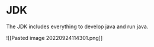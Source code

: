 # JDK



The JDK includes everything to develop java and run java.




![[Pasted image 20220924114301.png]]